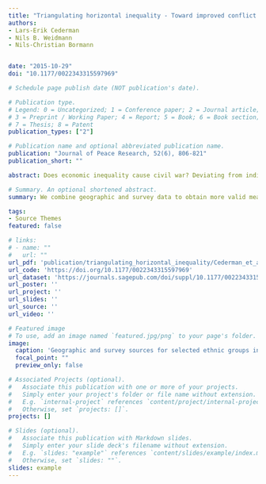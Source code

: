 ```yaml
---
title: "Triangulating horizontal inequality - Toward improved conflict analysis"
authors:
- Lars-Erik Cederman
- Nils B. Weidmann
- Nils-Christian Bormann


date: "2015-10-29"
doi: "10.1177/0022343315597969"

# Schedule page publish date (NOT publication's date).

# Publication type.
# Legend: 0 = Uncategorized; 1 = Conference paper; 2 = Journal article;
# 3 = Preprint / Working Paper; 4 = Report; 5 = Book; 6 = Book section;
# 7 = Thesis; 8 = Patent
publication_types: ["2"]

# Publication name and optional abbreviated publication name.
publication: "Journal of Peace Research, 52(6), 806-821"
publication_short: ""

abstract: Does economic inequality cause civil war? Deviating from individualist measures of inequality such as the Gini coefficient, recent studies have found a statistical link between group-level inequalities and conflict onset. Yet, this connection remains controversial, not least because of the difficulties associated with conceptualizing and measuring group-level differences in development. In an effort to overcome weaknesses afflicting specific methods of measurement, we introduce a new composite indicator that exploits the strengths of three sources of data. The first step of our method combines geocoded data from the G-Econ project with night lights emissions data from satellites. In a second step, we bring together the combined spatial values with survey estimates in order to arrive at an improved measure of group-level inequality that is both more accurate and more robust than any one of the component measures. We evaluate the effect of the combined indicator and its components on the onset of civil violence. As expected, the combined index yields stronger results as more information becomes available, thus confirming the initial hypothesis that horizontal economic inequality does drive conflict in the case of groups that are relatively poor compared to the country average. Furthermore, these findings appear to be considerably more robust than those relying on a single data source.

# Summary. An optional shortened abstract.
summary: We combine geographic and survey data to obtain more valid measures of ethnic inequality.

tags:
- Source Themes
featured: false

# links:
# - name: ""
#   url: ""
url_pdf: 'publication/triangulating_horizontal_inequality/Cederman_et_al-Triangulating_Horizontal_Inequality_Towards_improved_Conflict_Analysis-2015.pdf'
url_code: 'https://doi.org/10.1177/0022343315597969'
url_dataset: 'https://journals.sagepub.com/doi/suppl/10.1177/0022343315597969'
url_poster: ''
url_project: ''
url_slides: ''
url_source: ''
url_video: ''

# Featured image
# To use, add an image named `featured.jpg/png` to your page's folder. 
image:
  caption: 'Geographic and survey sources for selected ethnic groups in India.'
  focal_point: ""
  preview_only: false

# Associated Projects (optional).
#   Associate this publication with one or more of your projects.
#   Simply enter your project's folder or file name without extension.
#   E.g. `internal-project` references `content/project/internal-project/index.md`.
#   Otherwise, set `projects: []`.
projects: []

# Slides (optional).
#   Associate this publication with Markdown slides.
#   Simply enter your slide deck's filename without extension.
#   E.g. `slides: "example"` references `content/slides/example/index.md`.
#   Otherwise, set `slides: ""`.
slides: example
---
```


